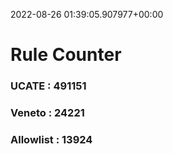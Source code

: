 2022-08-26 01:39:05.907977+00:00
# Rule Counter 
 ### UCATE : 491151

 ### Veneto : 24221

 ### Allowlist : 13924